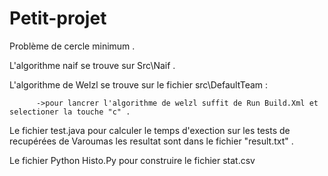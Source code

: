 # Petit-projet
Problème de cercle minimum . 

L'algorithme naif se trouve sur Src\Naif .

L'algorithme de  Welzl se trouve sur le fichier src\DefaultTeam :

          ->pour lancrer l'algorithme de welzl suffit de Run Build.Xml et selectioner la touche "c" .
  
Le fichier test.java  pour calculer le temps d'exection sur les tests de recupérées de Varoumas les resultat sont dans le fichier "result.txt"  .

Le fichier Python Histo.Py pour construire le fichier stat.csv 
